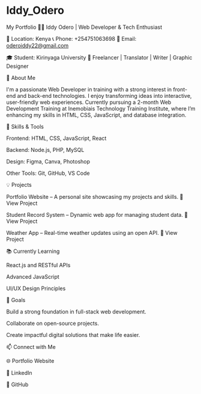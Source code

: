 # Iddy_Odero
My Portfolio
🧑‍💻 Iddy Odero | Web Developer & Tech Enthusiast

📍 Location: Kenya
📞 Phone: +254751063698
📧 Email: oderoiddy22@gmail.com

🎓 Student: Kirinyaga University
💼 Freelancer | Translator | Writer | Graphic Designer

👋 About Me

I'm a passionate Web Developer in training with a strong interest in front-end and back-end technologies. I enjoy transforming ideas into interactive, user-friendly web experiences. Currently pursuing a 2-month Web Development Training at Inemobiais Technology Training Institute, where I’m enhancing my skills in HTML, CSS, JavaScript, and database integration.

🚀 Skills & Tools

Frontend: HTML, CSS, JavaScript, React

Backend: Node.js, PHP, MySQL

Design: Figma, Canva, Photoshop

Other Tools: Git, GitHub, VS Code

💡 Projects

Portfolio Website – A personal site showcasing my projects and skills.
🔗 View Project

Student Record System – Dynamic web app for managing student data.
🔗 View Project

Weather App – Real-time weather updates using an open API.
🔗 View Project

📚 Currently Learning

React.js and RESTful APIs

Advanced JavaScript

UI/UX Design Principles

🧭 Goals

Build a strong foundation in full-stack web development.

Collaborate on open-source projects.

Create impactful digital solutions that make life easier.

📫 Connect with Me

🌐 Portfolio Website

💼 LinkedIn

🐙 GitHub
